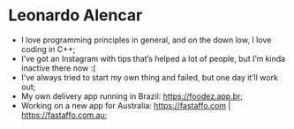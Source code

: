 # Leonardo Alencar

- I love programming principles in general, and on the down low, I love coding in C++;
- I’ve got an Instagram with tips that’s helped a lot of people, but I’m kinda inactive there now :(
- I’ve always tried to start my own thing and failed, but one day it’ll work out;
- My own delivery app running in Brazil: https://foodez.app.br;
- Working on a new app for Australia: https://fastaffo.com | https://fastaffo.com.au;
